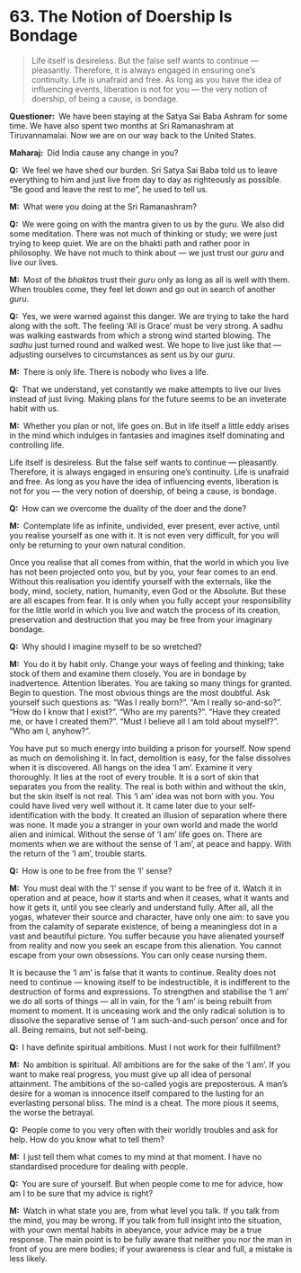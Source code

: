 # 63. The Notion of Doership Is Bondage

>Life itself is desireless. But the false self wants to continue — pleasantly. Therefore, it is always engaged in ensuring one’s continuity. Life is unafraid and free. As long as you have the idea of influencing events, liberation is not for you — the very notion of doership, of being a cause, is bondage.

**Questioner:**&ensp;We have been staying at the Satya Sai Baba Ashram for some time. We have also spent two months at Sri Ramanashram at Tiruvannamalai. Now we are on our way back to the United States.

**Maharaj:**&ensp;Did India cause any change in you?

**Q:**&ensp;We feel we have shed our burden. Sri Satya Sai Baba told us to leave everything to him and just live from day to day as righteously as possible. “Be good and leave the rest to me”, he used to tell us.

**M:**&ensp;What were you doing at the Sri Ramanashram?

**Q:**&ensp;We were going on with the <span data-tippy-content="Incantation, hymn, an instrument of thought, ideal sounds visualised as letters and vocalised as syllables. A <em>mantra</em> is a group of words whose constant repetition produces specific results.">mantra</span> given to us by the <span data-tippy-content="Spiritual teacher, preceptor.">guru</span>. We also did some meditation. There was not much of thinking or study; we were just trying to keep quiet. We are on the <span data-tippy-content="Devotion, adoration. Hence <em>bhakta</em>, a devotee.">bhakti</span> path and rather poor in philosophy. We have not much to think about — we just trust our *guru* and live our lives.

**M:**&ensp;Most of the *bhakta*s trust their *guru* only as long as all is well with them. When troubles come, they feel let down and go out in search of another *guru*.

**Q:**&ensp;Yes, we were warned against this danger. We are trying to take the hard along with the soft. The feeling ‘All is Grace’ must be very strong. A <span data-tippy-content="An ascetic.">sadhu</span> was walking eastwards from which a strong wind started blowing. The *sadhu* just turned round and walked west. We hope to live just like that — adjusting ourselves to circumstances as sent us by our *guru*.

**M:**&ensp;There is only life. There is nobody who lives a life.

**Q:**&ensp;That we understand, yet constantly we make attempts to live our lives instead of just living. Making plans for the future seems to be an inveterate habit with us.

**M:**&ensp;Whether you plan or not, life goes on. But in life itself a little eddy arises in the mind which indulges in fantasies and imagines itself dominating and controlling life. 

Life itself is desireless. But the false self wants to continue — pleasantly. Therefore, it is always engaged in ensuring one’s continuity. Life is unafraid and free. As long as you have the idea of influencing events, liberation is not for you — the very notion of doership, of being a cause, is bondage.

**Q:**&ensp;How can we overcome the duality of the doer and the done?

**M:**&ensp;Contemplate life as infinite, undivided, ever present, ever active, until you realise yourself as one with it. It is not even very difficult, for you will only be returning to your own natural condition.

Once you realise that all comes from within, that the world in which you live has not been projected onto you, but by you, your fear comes to an end. Without this realisation you identify yourself with the externals, like the body, mind, society, nation, humanity, even God or the Absolute. But these are all escapes from fear. It is only when you fully accept your responsibility for the little world in which you live and watch the process of its creation, preservation and destruction that you may be free from your imaginary bondage.

**Q:**&ensp;Why should I imagine myself to be so wretched?

**M:**&ensp;You do it by habit only. Change your ways of feeling and thinking; take stock of them and examine them closely. You are in bondage by inadvertence. Attention liberates. You are taking so many things for granted. Begin to question. The most obvious things are the most doubtful. Ask yourself such questions as: “Was I really born?”. “Am I really so-and-so?”. “How do I know that I exist?”. “Who are my parents?”. “Have they created me, or have I created them?”. “Must I believe all I am told
about myself?”. “Who am I, anyhow?”. 

You have put so much energy into building a prison for yourself. Now spend as much on demolishing it. In fact, demolition is easy, for the false dissolves when it is discovered. All hangs on the idea ‘I am’. Examine it very thoroughly. It lies at the root of every trouble. It is a sort of skin that separates you from the reality. The real is both within and without the skin, but the skin itself is not real. This ‘I am’ idea was not born with you. You could have lived very well without it. It came later due to your self-identification with the body. It created an illusion of separation where there was none. It made you a stranger in your own world and made the world alien and inimical. Without the sense of ‘I am’ life goes on. There are moments when we are without the sense of ‘I am’, at peace and happy. With the return of the ‘I am’, trouble starts.

**Q:**&ensp;How is one to be free from the ‘I’ sense?

**M:**&ensp;You must deal with the ‘I’ sense if you want to be free of it. Watch it in operation and at peace, how it starts and when it ceases, what it wants and how it gets it, until you see clearly and understand fully. After all, all the <span data-tippy-content="One of the six systems of the Hindu philosophy (from <em>yoj</em>, to yoke or join). <em>Yoga</em> teaches the means by which the individual spirit (<em>jivatma</em>) can be joined or united with the universal spirit (<em>Paramatma</em>).">yoga</span>s, whatever their source and character, have only one aim: to save you from the calamity of separate existence, of being a meaningless dot in a vast and beautiful picture. You suffer because you have alienated yourself from reality and now you seek an escape from this alienation. You cannot escape from your own obsessions. You can only cease nursing them. 

It is because the ‘I am’ is false that it wants to continue. Reality does not need to continue — knowing itself to be indestructible, it is indifferent to the destruction of forms and expressions. To strengthen and stabilise the ‘I am’ we do all sorts of things — all in vain, for the ‘I am’ is being rebuilt from moment to moment. It is unceasing work and the only radical solution is to dissolve the separative sense of ‘I am such-and-such person’ once and for all. Being remains, but not self-being.

**Q:**&ensp;I have definite spiritual ambitions. Must I not work for their fulfillment?

**M:**&ensp;No ambition is spiritual. All ambitions are for the sake of the ‘I am’. If you want to make real progress, you must give up all idea of personal attainment. The ambitions of the so-called <span data-tippy-content="One who practices <em>yoga</em>.">yogi</span>s are preposterous. A man’s desire for a woman is innocence itself compared to the lusting for an everlasting personal bliss. The mind is a cheat. The more pious it seems, the worse the betrayal.

**Q:**&ensp;People come to you very often with their worldly troubles and ask for help. How do you know what to tell them?

**M:**&ensp;I just tell them what comes to my mind at that moment. I have no standardised procedure for dealing with people.

**Q:**&ensp;You are sure of yourself. But when people come to me for advice, how am I to be sure that my advice is right?

**M:**&ensp;Watch in what state you are, from what level you talk. If you talk from the mind, you may be wrong. If you talk from full insight into the situation, with your own mental habits in abeyance, your advice may be a true response. The main point is to be fully aware that neither you nor the man in front of you are mere bodies; if your awareness is clear and full, a mistake is less likely.

<script>
export default {
  props: ["slot-key"],
  mounted () {
    tippy("[data-tippy-content]", {allowHTML: true});
  }
}
</script>